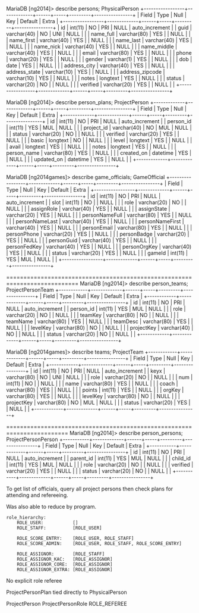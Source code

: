 MariaDB [ng2014]> describe persons; PhysicalPerson
+-----------------+-------------+------+-----+---------+----------------+
| Field           | Type        | Null | Key | Default | Extra          |
+-----------------+-------------+------+-----+---------+----------------+
| id              | int(11)     | NO   | PRI | NULL    | auto_increment |
| guid            | varchar(40) | NO   | UNI | NULL    |                |
| name_full       | varchar(80) | YES  |     | NULL    |                |
| name_first      | varchar(40) | YES  |     | NULL    |                |
| name_last       | varchar(40) | YES  |     | NULL    |                |
| name_nick       | varchar(40) | YES  |     | NULL    |                |
| name_middle     | varchar(40) | YES  |     | NULL    |                |
| email           | varchar(80) | YES  |     | NULL    |                |
| phone           | varchar(20) | YES  |     | NULL    |                |
| gender          | varchar(1)  | YES  |     | NULL    |                |
| dob             | date        | YES  |     | NULL    |                |
| address_city    | varchar(40) | YES  |     | NULL    |                |
| address_state   | varchar(10) | YES  |     | NULL    |                |
| address_zipcode | varchar(10) | YES  |     | NULL    |                |
| notes           | longtext    | YES  |     | NULL    |                |
| status          | varchar(20) | NO   |     | NULL    |                |
| verified        | varchar(20) | YES  |     | NULL    |                |
+-----------------+-------------+------+-----+---------+----------------+

MariaDB [ng2014]> describe person_plans; ProjectPerson
+-------------+-------------+------+-----+---------+----------------+
| Field       | Type        | Null | Key | Default | Extra          |
+-------------+-------------+------+-----+---------+----------------+
| id          | int(11)     | NO   | PRI | NULL    | auto_increment |
| person_id   | int(11)     | YES  | MUL | NULL    |                |
| project_id  | varchar(40) | NO   | MUL | NULL    |                |
| status      | varchar(20) | NO   |     | NULL    |                |
| verified    | varchar(20) | YES  |     | NULL    |                |
| basic       | longtext    | NO   |     | NULL    |                |
| level       | longtext    | YES  |     | NULL    |                |
| avail       | longtext    | YES  |     | NULL    |                |
| notes       | longtext    | YES  |     | NULL    |                |
| person_name | varchar(80) | YES  |     | NULL    |                |
| created_on  | datetime    | YES  |     | NULL    |                |
| updated_on  | datetime    | YES  |     | NULL    |                |
+-------------+-------------+------+-----+---------+----------------+

MariaDB [ng2014games]> describe game_officials; GameOfficial
+-----------------+-------------+------+-----+---------+----------------+
| Field           | Type        | Null | Key | Default | Extra          |
+-----------------+-------------+------+-----+---------+----------------+
| id              | int(11)     | NO   | PRI | NULL    | auto_increment |
| slot            | int(11)     | NO   |     | NULL    |                |
| role            | varchar(20) | NO   |     | NULL    |                |
| assignRole      | varchar(40) | YES  |     | NULL    |                |
| assignState     | varchar(20) | YES  |     | NULL    |                |
| personNameFull  | varchar(80) | YES  |     | NULL    |                |
| personNameLast  | varchar(40) | YES  |     | NULL    |                |
| personNameFirst | varchar(40) | YES  |     | NULL    |                |
| personEmail     | varchar(80) | YES  |     | NULL    |                |
| personPhone     | varchar(20) | YES  |     | NULL    |                |
| personBadge     | varchar(20) | YES  |     | NULL    |                |
| personGuid      | varchar(40) | YES  |     | NULL    |                |
| personFedKey    | varchar(40) | YES  |     | NULL    |                |
| personOrgKey    | varchar(40) | YES  |     | NULL    |                |
| status          | varchar(20) | YES  |     | NULL    |                |
| gameId          | int(11)     | YES  | MUL | NULL    |                |
+-----------------+-------------+------+-----+---------+----------------+

===========================================================================
MariaDB [ng2014]> describe person_teams; ProjectPersonTeam
+------------+-------------+------+-----+---------+----------------+
| Field      | Type        | Null | Key | Default | Extra          |
+------------+-------------+------+-----+---------+----------------+
| id         | int(11)     | NO   | PRI | NULL    | auto_increment |
| person_id  | int(11)     | YES  | MUL | NULL    |                |
| role       | varchar(20) | NO   |     | NULL    |                |
| teamKey    | varchar(80) | NO   |     | NULL    |                |
| teamName   | varchar(80) | YES  |     | NULL    |                |
| teamDesc   | varchar(80) | YES  |     | NULL    |                |
| levelKey   | varchar(80) | NO   |     | NULL    |                |
| projectKey | varchar(40) | NO   |     | NULL    |                |
| status     | varchar(20) | NO   |     | NULL    |                |
+------------+-------------+------+-----+---------+----------------+

MariaDB [ng2014games]> describe teams; ProjectTeam
+------------+-------------+------+-----+---------+----------------+
| Field      | Type        | Null | Key | Default | Extra          |
+------------+-------------+------+-----+---------+----------------+
| id         | int(11)     | NO   | PRI | NULL    | auto_increment |
| keyx       | varchar(80) | NO   | UNI | NULL    |                |
| role       | varchar(20) | NO   |     | NULL    |                |
| num        | int(11)     | NO   |     | NULL    |                |
| name       | varchar(80) | YES  |     | NULL    |                |
| coach      | varchar(80) | YES  |     | NULL    |                |
| points     | int(11)     | YES  |     | NULL    |                |
| orgKey     | varchar(80) | YES  |     | NULL    |                |
| levelKey   | varchar(80) | NO   |     | NULL    |                |
| projectKey | varchar(80) | NO   | MUL | NULL    |                |
| status     | varchar(20) | YES  |     | NULL    |                |
+------------+-------------+------+-----+---------+----------------+

========================================================================
MariaDB [ng2014]> describe person_persons; ProjectPersonPerson
+-----------+-------------+------+-----+---------+----------------+
| Field     | Type        | Null | Key | Default | Extra          |
+-----------+-------------+------+-----+---------+----------------+
| id        | int(11)     | NO   | PRI | NULL    | auto_increment |
| parent_id | int(11)     | YES  | MUL | NULL    |                |
| child_id  | int(11)     | YES  | MUL | NULL    |                |
| role      | varchar(20) | NO   |     | NULL    |                |
| verified  | varchar(20) | YES  |     | NULL    |                |
| status    | varchar(20) | NO   |     | NULL    |                |
+-----------+-------------+------+-----+---------+----------------+

To get list of officials, query all project persons then check plans for attending and refereeing.

Was also able to reduce by program.


    role_hierarchy:
        ROLE_USER:           []
        ROLE_STAFF:          [ROLE_USER]
        
        ROLE_SCORE_ENTRY:    [ROLE_USER, ROLE_STAFF]
        ROLE_SCORE_ADMIN:    [ROLE_USER, ROLE_STAFF, ROLE_SCORE_ENTRY]
        
        ROLE_ASSIGNOR:       [ROLE_STAFF]
        ROLE_ASSIGNOR_KAC:   [ROLE_ASSIGNOR]
        ROLE_ASSIGNOR_CORE:  [ROLE_ASSIGNOR]
        ROLE_ASSIGNOR_EXTRA: [ROLE_ASSIGNOR]
        
No explicit role referee

ProjectPersonPlan tied directly to PhysicalPerson

ProjectPerson
  ProjectPersonRole
    ROLE_REFEREE
    